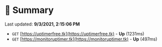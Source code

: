 # 📖 Summary
Last updated: **9/3/2021, 2:15:06 PM**

- `GET` [https://uptimerfree.tk](https://uptimerfree.tk) - **Up** (1231ms)
- `GET` [https://monitoruptimer.tk](https://monitoruptimer.tk) - **Up** (497ms)
